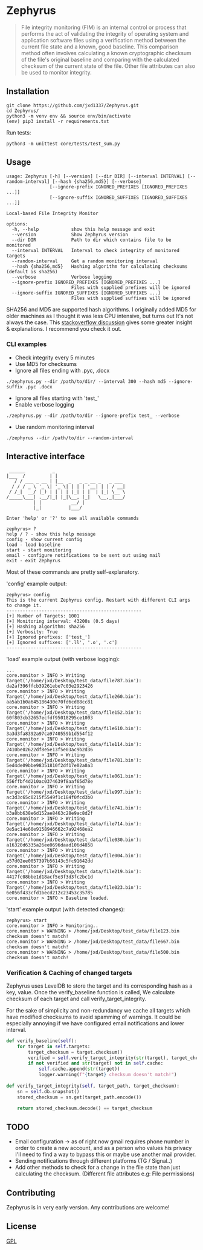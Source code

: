 # Zephyrus

> File integrity monitoring (FIM) is an internal control or process that performs the act of validating the integrity of
operating system and application software files using a verification method between the current file state and a known,
good baseline. This comparison method often involves calculating a known cryptographic checksum of the file's original
baseline and comparing with the calculated checksum of the current state of the file. 
Other file attributes can also be used to monitor integrity.

## Installation

```commandline
git clone https://github.com/jxd1337/Zephyrus.git
cd Zephyrus/
python3 -m venv env && source env/bin/activate
(env) pip3 install -r requirements.txt
```

Run tests:

```commandline
python3 -m unittest core/tests/test_sum.py
```

## Usage

```commandline
usage: Zephyrus [-h] [--version] [--dir DIR] [--interval INTERVAL] [--random-interval] [--hash {sha256,md5}] [--verbose]
                [--ignore-prefix IGNORED_PREFIXES [IGNORED_PREFIXES ...]]
                [--ignore-suffix IGNORED_SUFFIXES [IGNORED_SUFFIXES ...]]

Local-based File Integrity Monitor

options:
  -h, --help            show this help message and exit
  --version             Show Zephyrus version
  --dir DIR             Path to dir which contains file to be monitored
  --interval INTERVAL   Interval to check integrity of monitored targets
  --random-interval     Get a random monitoring interval
  --hash {sha256,md5}   Hashing algorithm for calculating checksums (default is sha256)
  --verbose             Verbose logging
  --ignore-prefix IGNORED_PREFIXES [IGNORED_PREFIXES ...]
                        Files with supplied prefixes will be ignored
  --ignore-suffix IGNORED_SUFFIXES [IGNORED_SUFFIXES ...]
                        Files with supplied suffixes will be ignored
``` 

SHA256 and MD5 are supported hash algorithms. I originally added MD5 for older machines as I thought it was less CPU
intensive, but turns out It's not always the case. This [stackoverflow discussion](https://stackoverflow.com/questions/2722943/is-calculating-an-md5-hash-less-cpu-intensive-than-sha-family-functions)
gives some greater insight & explanations.
I recommend you check it out.

### CLI examples

- Check integrity every 5 minutes
- Use MD5 for checksums
- Ignore all files ending with .pyc, .docx

```commandline
./zephyrus.py --dir /path/to/dir/ --interval 300 --hash md5 --ignore-suffix .pyc .docx
```

- Ignore all files starting with 'test_'
- Enable verbose logging

```commandline
./zephyrus.py --dir /path/to/dir --ignore-prefix test_ --verbose
```

- Use random monitoring interval

```commandline
./zephyrus --dir /path/to/dir --random-interval
```

## Interactive interface

```commandline
 ______          _                          
|___  /         | |                         
   / / ___ _ __ | |__  _   _ _ __ _   _ ___ 
  / / / _ \ '_ \| '_ \| | | | '__| | | / __|
 / /_|  __/ |_) | | | | |_| | |  | |_| \__ \
/_____\___| .__/|_| |_|\__, |_|   \__,_|___/
          | |           __/ |               
          |_|          |___/                
    
Enter 'help' or '?' to see all available commands

zephyrus> ?
help / ? - show this help message
config - show current config
load - load baseline
start - start monitoring
email - configure notifications to be sent out using mail
exit - exit Zephyrus
```

Most of these commands are pretty self-explanatory.

'config' example output:

```commandline
zephyrus> config
This is the current Zephyrus config. Restart with different CLI args to change it.
--------------------------------------------------
[+] Number of Targets: 1001
[+] Monitoring interval: 43200s (0.5 days)
[+] Hashing algorithm: sha256
[+] Verbosity: True
[+] Ignored prefixes: ['test_']
[+] Ignored suffixes: ['.ll', '.o', '.c']
--------------------------------------------------
```

'load' example output (with verbose logging):

```commandline
...
core.monitor > INFO > Writing Target('/home/jxd/Desktop/test_data/file787.bin'): da2af396ffcb39261ebe7c03e2923426
core.monitor > INFO > Writing Target('/home/jxd/Desktop/test_data/file260.bin'): aa5ab1b0a645186430e70fd6cd88cc81
core.monitor > INFO > Writing Target('/home/jxd/Desktop/test_data/file152.bin'): 60f803cb32657ecfdf95018295ce1003
core.monitor > INFO > Writing Target('/home/jxd/Desktop/test_data/file610.bin'): 3a3d3fa8392a97ca9740559b1d554f12
core.monitor > INFO > Writing Target('/home/jxd/Desktop/test_data/file114.bin'): 7410be02622df8e5e13f5e03ac9b2d36
core.monitor > INFO > Writing Target('/home/jxd/Desktop/test_data/file781.bin'): 5ed4de09bbe98351810f2df17e02a0a3
core.monitor > INFO > Writing Target('/home/jxd/Desktop/test_data/file061.bin'): 556ffbf4d210ac0374639f8aaf65d78e
core.monitor > INFO > Writing Target('/home/jxd/Desktop/test_data/file997.bin'): ac3d3c65c0215f5549f1c184f0fcd3b0
core.monitor > INFO > Writing Target('/home/jxd/Desktop/test_data/file741.bin'): b3a8bb638e6d152ae8463c28e9ac8d2f
core.monitor > INFO > Writing Target('/home/jxd/Desktop/test_data/file714.bin'): 9e5ac14e60e9158946662c7a92468ea2
core.monitor > INFO > Writing Target('/home/jxd/Desktop/test_data/file030.bin'): a16320d6335a26ee0696daad106d4858
core.monitor > INFO > Writing Target('/home/jxd/Desktop/test_data/file004.bin'): a57d02ee0057397b56143c5fc91642dd
core.monitor > INFO > Writing Target('/home/jxd/Desktop/test_data/file219.bin'): 4417fc08bbe1d18acf5e3f3d3fc2bc1d
core.monitor > INFO > Writing Target('/home/jxd/Desktop/test_data/file023.bin'): 6e056f433cfd1becd212c23453c35785
core.monitor > INFO > Baseline loaded.
```

'start' example output (with detected changes):

```commandline
zephyrus> start
core.monitor > INFO > Monitoring..
core.monitor > WARNING > /home/jxd/Desktop/test_data/file123.bin checksum doesn't match!
core.monitor > WARNING > /home/jxd/Desktop/test_data/file667.bin checksum doesn't match!
core.monitor > WARNING > /home/jxd/Desktop/test_data/file500.bin checksum doesn't match!
```

### Verification & Caching of changed targets

Zephyrus uses LevelDB to store the target and its corresponding hash as a key, value.
Once the verify_baseline function is called, We calculate checksum of each target and call verify_target_integrity.

For the sake of simplicity and non-redundancy we cache all targets which have modified checksums to avoid spamming of
warnings. It could be especially annoying if we have configured email notifications and lower interval.

```python
def verify_baseline(self):
    for target in self.targets:
        target_checksum = target.checksum()
        verified = self.verify_target_integrity(str(target), target_checksum)
        if not verified and str(target) not in self.cache:
            self.cache.append(str(target))
            logger.warning(f"{target} checksum doesn't match!")
            
def verify_target_integrity(self, target_path, target_checksum):
    sn = self.db.snapshot()
    stored_checksum = sn.get(target_path.encode())

    return stored_checksum.decode() == target_checksum
```

## TODO

- Email configuration -> as of right now gmail requires phone number in order to create a new account, and as a person
who values his privacy I'll need to find a way to bypass this or maybe use another mail provider.
- Sending notifications through different platforms (TG / Signal..)
- Add other methods to check for a change in the file state than just calculating the checksum.
(Different file attributes e.g: File permissions)

## Contributing

Zephyrus is in very early version. Any contributions are welcome!

## License

[GPL](LICENSE)
